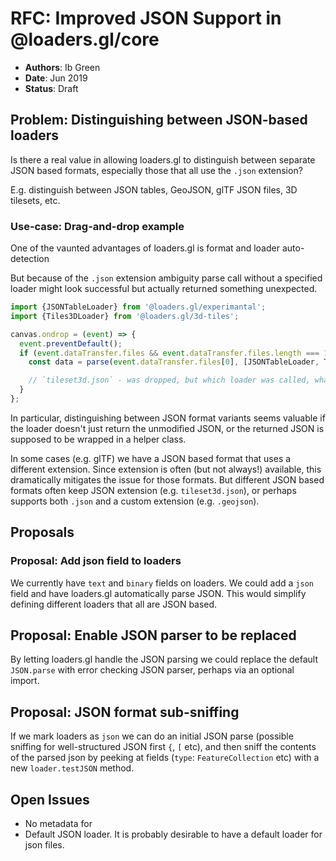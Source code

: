# RFC: Improved JSON Support in @loaders.gl/core

- **Authors**: Ib Green
- **Date**: Jun 2019
- **Status**: Draft

## Problem: Distinguishing between JSON-based loaders

Is there a real value in allowing loaders.gl to distinguish between separate JSON based formats, especially those that all use the `.json` extension?

E.g. distinguish between JSON tables, GeoJSON, glTF JSON files, 3D tilesets, etc.

### Use-case: Drag-and-drop example

One of the vaunted advantages of loaders.gl is format and loader auto-detection

But because of the `.json` extension ambiguity parse call without a specified loader might look successful but actually returned something unexpected.

```js
import {JSONTableLoader} from '@loaders.gl/experimantal';
import {Tiles3DLoader} from '@loaders.gl/3d-tiles';

canvas.ondrop = (event) => {
  event.preventDefault();
  if (event.dataTransfer.files && event.dataTransfer.files.length === 1) {
    const data = parse(event.dataTransfer.files[0], [JSONTableLoader, Tiles3DLoader]);

    // `tileset3d.json` - was dropped, but which loader was called, what do do?
  }
};
```

In particular, distinguishing between JSON format variants seems valuable if the loader doesn't just return the unmodified JSON, or the returned JSON is supposed to be wrapped in a helper class.

In some cases (e.g. glTF) we have a JSON based format that uses a different extension. Since extension is often (but not always!) available, this dramatically mitigates the issue for those formats. But different JSON based formats often keep JSON extension (e.g. `tileset3d.json`), or perhaps supports both `.json` and a custom extension (e.g. `.geojson`).

## Proposals

### Proposal: Add json field to loaders

We currently have `text` and `binary` fields on loaders. We could add a `json` field and have loaders.gl automatically parse JSON. This would simplify defining different loaders that all are JSON based.

## Proposal: Enable JSON parser to be replaced

By letting loaders.gl handle the JSON parsing we could replace the default `JSON.parse` with error checking JSON parser, perhaps via an optional import.

## Proposal: JSON format sub-sniffing

If we mark loaders as `json` we can do an initial JSON parse (possible sniffing for well-structured JSON first `{`, `[` etc), and then sniff the contents of the parsed json by peeking at fields (`type`: `FeatureCollection` etc) with a new `loader.testJSON` method.

## Open Issues

- No metadata for
- Default JSON loader. It is probably desirable to have a default loader for json files.

